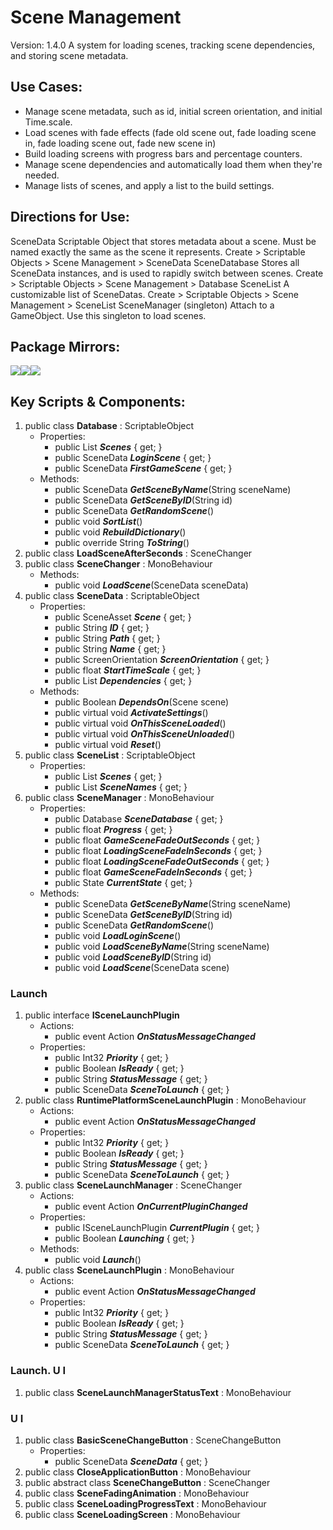 # Scene Management
Version: 1.4.0
A system for loading scenes, tracking scene dependencies, and storing scene metadata.

## Use Cases:
* Manage scene metadata, such as id, initial screen orientation, and initial Time.scale.
* Load scenes with fade effects (fade old scene out, fade loading scene in, fade loading scene out, fade new scene in) 
* Build loading screens with progress bars and percentage counters.  
* Manage scene dependencies and automatically load them when they're needed. 
* Manage lists of scenes, and apply a list to the build settings.
## Directions for Use:
SceneData
Scriptable Object that stores metadata about a scene.
Must be named exactly the same as the scene it represents.
Create > Scriptable Objects > Scene Management > SceneData
SceneDatabase
Stores all SceneData instances, and is used to rapidly switch between scenes.
Create > Scriptable Objects > Scene Management > Database
SceneList
A customizable list of SceneDatas.
Create > Scriptable Objects > Scene Management > SceneList
SceneManager (singleton)
Attach to a GameObject.
Use this singleton to load scenes.
## Package Mirrors:
[<img src='https://img.itch.zone/aW1nLzEzNzQ2ODg3LnBuZw==/original/npRUfq.png'>](https://github.com/Iron-Mountain-Software/scene-management)[<img src='https://img.itch.zone/aW1nLzEzNzQ2ODkyLnBuZw==/original/Fq0ORM.png'>](https://www.npmjs.com/package/com.iron-mountain.scene-management)[<img src='https://img.itch.zone/aW1nLzEzNzQ2ODk4LnBuZw==/original/Rv4m96.png'>](https://iron-mountain.itch.io/scene-management)
## Key Scripts & Components:
1. public class **Database** : ScriptableObject
   * Properties: 
      * public List<SceneData> ***Scenes***  { get; }
      * public SceneData ***LoginScene***  { get; }
      * public SceneData ***FirstGameScene***  { get; }
   * Methods: 
      * public SceneData ***GetSceneByName***(String sceneName)
      * public SceneData ***GetSceneByID***(String id)
      * public SceneData ***GetRandomScene***()
      * public void ***SortList***()
      * public void ***RebuildDictionary***()
      * public override String ***ToString***()
1. public class **LoadSceneAfterSeconds** : SceneChanger
1. public class **SceneChanger** : MonoBehaviour
   * Methods: 
      * public void ***LoadScene***(SceneData sceneData)
1. public class **SceneData** : ScriptableObject
   * Properties: 
      * public SceneAsset ***Scene***  { get; }
      * public String ***ID***  { get; }
      * public String ***Path***  { get; }
      * public String ***Name***  { get; }
      * public ScreenOrientation ***ScreenOrientation***  { get; }
      * public float ***StartTimeScale***  { get; }
      * public List<String> ***Dependencies***  { get; }
   * Methods: 
      * public Boolean ***DependsOn***(Scene scene)
      * public virtual void ***ActivateSettings***()
      * public virtual void ***OnThisSceneLoaded***()
      * public virtual void ***OnThisSceneUnloaded***()
      * public virtual void ***Reset***()
1. public class **SceneList** : ScriptableObject
   * Properties: 
      * public List<SceneAsset> ***Scenes***  { get; }
      * public List<String> ***SceneNames***  { get; }
1. public class **SceneManager** : MonoBehaviour
   * Properties: 
      * public Database ***SceneDatabase***  { get; }
      * public float ***Progress***  { get; }
      * public float ***GameSceneFadeOutSeconds***  { get; }
      * public float ***LoadingSceneFadeInSeconds***  { get; }
      * public float ***LoadingSceneFadeOutSeconds***  { get; }
      * public float ***GameSceneFadeInSeconds***  { get; }
      * public State ***CurrentState***  { get; }
   * Methods: 
      * public SceneData ***GetSceneByName***(String sceneName)
      * public SceneData ***GetSceneByID***(String id)
      * public SceneData ***GetRandomScene***()
      * public void ***LoadLoginScene***()
      * public void ***LoadSceneByName***(String sceneName)
      * public void ***LoadSceneByID***(String id)
      * public void ***LoadScene***(SceneData scene)
### Launch
1. public interface **ISceneLaunchPlugin**
   * Actions: 
      * public event Action ***OnStatusMessageChanged*** 
   * Properties: 
      * public Int32 ***Priority***  { get; }
      * public Boolean ***IsReady***  { get; }
      * public String ***StatusMessage***  { get; }
      * public SceneData ***SceneToLaunch***  { get; }
1. public class **RuntimePlatformSceneLaunchPlugin** : MonoBehaviour
   * Actions: 
      * public event Action ***OnStatusMessageChanged*** 
   * Properties: 
      * public Int32 ***Priority***  { get; }
      * public Boolean ***IsReady***  { get; }
      * public String ***StatusMessage***  { get; }
      * public SceneData ***SceneToLaunch***  { get; }
1. public class **SceneLaunchManager** : SceneChanger
   * Actions: 
      * public event Action ***OnCurrentPluginChanged*** 
   * Properties: 
      * public ISceneLaunchPlugin ***CurrentPlugin***  { get; }
      * public Boolean ***Launching***  { get; }
   * Methods: 
      * public void ***Launch***()
1. public class **SceneLaunchPlugin** : MonoBehaviour
   * Actions: 
      * public event Action ***OnStatusMessageChanged*** 
   * Properties: 
      * public Int32 ***Priority***  { get; }
      * public Boolean ***IsReady***  { get; }
      * public String ***StatusMessage***  { get; }
      * public SceneData ***SceneToLaunch***  { get; }
### Launch. U I
1. public class **SceneLaunchManagerStatusText** : MonoBehaviour
### U I
1. public class **BasicSceneChangeButton** : SceneChangeButton
   * Properties: 
      * public SceneData ***SceneData***  { get; }
1. public class **CloseApplicationButton** : MonoBehaviour
1. public abstract class **SceneChangeButton** : SceneChanger
1. public class **SceneFadingAnimation** : MonoBehaviour
1. public class **SceneLoadingProgressText** : MonoBehaviour
1. public class **SceneLoadingScreen** : MonoBehaviour
